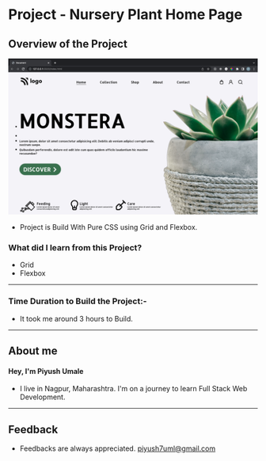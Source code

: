 # **Project - Nursery Plant Home Page**

## **Overview of the Project** 

![Alt Live-Screenshot](/finale.png)


- Project is Build With Pure CSS using Grid and Flexbox.



### **What did I learn from this Project?**

 - Grid
 - Flexbox
 

---

### **Time Duration to Build the Project:-**

- It took me around 3 hours to Build.

---

## **About me**

#### **Hey, I'm Piyush Umale**

- I live in Nagpur, Maharashtra. I'm on a journey to learn Full Stack Web Development.

---

## **Feedback**
- Feedbacks are always appreciated. piyush7uml@gmail.com